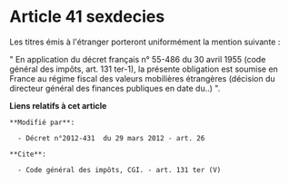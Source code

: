 # Article 41 sexdecies

Les titres émis à l'étranger porteront uniformément la mention suivante : 

" En application du décret français n° 55-486 du 30 avril 1955 (code général des impôts, art. 131 ter-1), la présente
obligation est soumise en France au régime fiscal des valeurs mobilières étrangères (décision du directeur général des
finances publiques en date du..) ".

**Liens relatifs à cet article**

	**Modifié par**:

	  - Décret n°2012-431  du 29 mars 2012 - art. 26

	**Cite**:

	  - Code général des impôts, CGI. - art. 131 ter (V)
